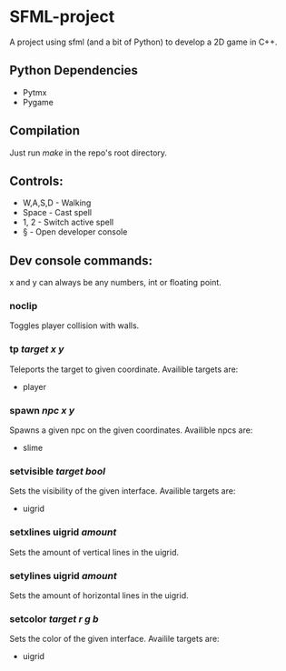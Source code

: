 # SFML-project
A project using sfml (and a bit of Python) to develop a 2D game in C++.

## Python Dependencies
* Pytmx
* Pygame

## Compilation
Just run *make* in the repo's root directory.

## Controls:
* W,A,S,D - Walking
* Space - Cast spell
* 1, 2 - Switch active spell
* § - Open developer console

## Dev console commands:
x and y can always be any numbers, int or floating point.
### noclip
Toggles player collision with walls.
### tp *target* *x* *y*
Teleports the target to given coordinate. Availible targets are: 
* player
### spawn *npc* *x* *y*
Spawns a given npc on the given coordinates. Availible npcs are:
* slime
### setvisible *target* *bool*
Sets the visibility of the given interface. Availible targets are:
* uigrid
### setxlines uigrid *amount*
Sets the amount of vertical lines in the uigrid.
### setylines uigrid *amount*
Sets the amount of horizontal lines in the uigrid.
### setcolor *target* *r* *g* *b*
Sets the color of the given interface. Availile targets are:
* uigrid
